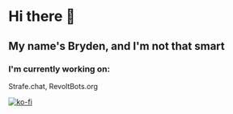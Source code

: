 # Hi there 👋
## My name's Bryden, and I'm not that smart

### I'm currently working on:
Strafe.chat, 
RevoltBots.org

[![ko-fi](https://ko-fi.com/img/githubbutton_sm.svg)](https://ko-fi.com/O5O2MEDMO)


